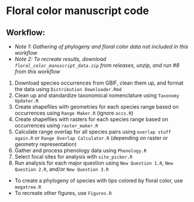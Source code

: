 # Floral color manuscript code

## Workflow:

- *Note 1: Gathering of phylogeny and floral color data not included in this workflow*
- *Note 2: To recreate results, download `floral_color_manuscript_data.zip` from releases, unzip, and run #8 from this workflow*

1. Download species occurrences from GBIF, clean them up, and format the data using `Distribution Downloader.Rmd`
2. Clean up and standardize taxonomical nomenclature using `Taxonomy Updater.R`
3. Create shapefiles with geometries for each species range based on occurrences using `Range Maker.R` (ignore `occs.R`)
4. Create shapefiles with rasters for each species range based on occurrences using `raster_maker.R`
5. Calculate range overlap for all species pairs using `overlap stuff again.R` or `Range Overlap Calculator.R` (depending on raster or geometry representation)
6. Gather and process phenology data using `Phenology.R`
7. Select focal sites for analysis with `site_picker.R`
8. Run analysis for each major question using `New Question 1.R`, `New Question 2.R`, and/or `New Question 3.R`

- To create a phylogeny of species with tips colored by floral color, use `megatree.R`
- To recreate other figures, use `Figures.R`
